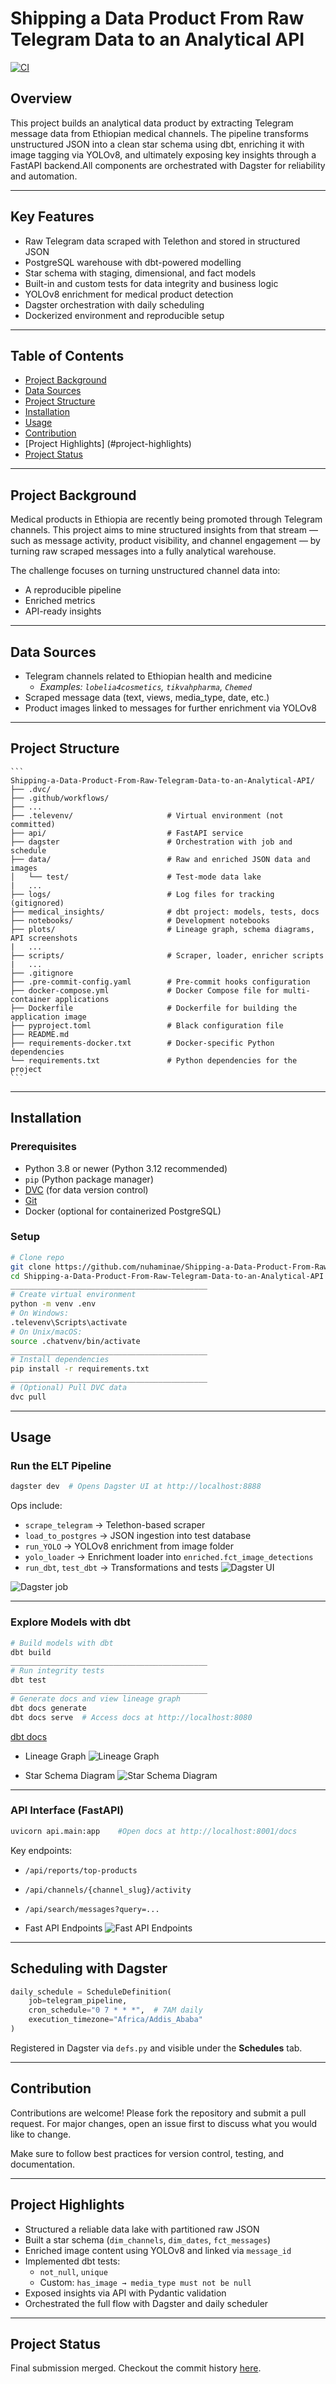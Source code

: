 # Shipping a Data Product From Raw Telegram Data to an Analytical API

[![CI](https://github.com/nuhaminae/Shipping-a-Data-Product-From-Raw-Telegram-Data-to-an-Analytical-API/actions/workflows/CI.yml/badge.svg)](https://github.com/nuhaminae/Shipping-a-Data-Product-From-Raw-Telegram-Data-to-an-Analytical-API/actions/workflows/CI.yml)

## Overview
This project builds an analytical data product by extracting Telegram message data from Ethiopian medical channels. The pipeline transforms unstructured JSON into a clean star schema using dbt, enriching it with image tagging via YOLOv8, and ultimately exposing key insights through a FastAPI backend.All components are orchestrated with Dagster for reliability and automation.

---
## Key Features
- Raw Telegram data scraped with Telethon and stored in structured JSON
- PostgreSQL warehouse with dbt-powered modelling
- Star schema with staging, dimensional, and fact models
- Built-in and custom tests for data integrity and business logic
- YOLOv8 enrichment for medical product detection
- Dagster orchestration with daily scheduling
- Dockerized environment and reproducible setup

---
## Table of Contents
- [Project Background](#project-background)
- [Data Sources](#data-sources)
- [Project Structure](#project-structure)
- [Installation](#installation)
- [Usage](#usage)
- [Contribution](#contribution)
- [Project Highlights] (#project-highlights)
- [Project Status](#project-status)

---
## Project Background
Medical products in Ethiopia are recently being promoted through Telegram channels. This project aims to mine structured insights from that stream — such as message activity, product visibility, and channel engagement — by turning raw scraped messages into a fully analytical warehouse.

The challenge focuses on turning unstructured channel data into:
- A reproducible pipeline
- Enriched metrics
- API-ready insights

---
## Data Sources
- Telegram channels related to Ethiopian health and medicine
    - _Examples: `lobelia4cosmetics`, `tikvahpharma`, `Chemed`_
- Scraped message data (text, views, media_type, date, etc.)
- Product images linked to messages for further enrichment via YOLOv8 

---
## Project Structure
    ```
    Shipping-a-Data-Product-From-Raw-Telegram-Data-to-an-Analytical-API/
    ├── .dvc/
    ├── .github/workflows/
    ├── ...
    ├── .televenv/                     # Virtual environment (not committed)
    ├── api/                           # FastAPI service
    ├── dagster                        # Orchestration with job and schedule
    ├── data/                          # Raw and enriched JSON data and images
    │   └── test/                      # Test-mode data lake
    |   ...
    ├── logs/                          # Log files for tracking (gitignored)
    ├── medical_insights/              # dbt project: models, tests, docs
    ├── notebooks/                     # Development notebooks
    ├── plots/                         # Lineage graph, schema diagrams, API screenshots
    |   ...
    ├── scripts/                       # Scraper, loader, enricher scripts
    |   ...
    ├── .gitignore
    ├── .pre-commit-config.yaml        # Pre-commit hooks configuration
    ├── docker-compose.yml             # Docker Compose file for multi-container applications
    ├── Dockerfile                     # Dockerfile for building the application image
    ├── pyproject.toml                 # Black configuration file
    ├── README.md
    ├── requirements-docker.txt        # Docker-specific Python dependencies
    └── requirements.txt               # Python dependencies for the project
    ```

---
## Installation
### Prerequisites

- Python 3.8 or newer (Python 3.12 recommended)
- `pip` (Python package manager)
- [DVC](https://dvc.org/) (for data version control)
- [Git](https://git-scm.com/)
- Docker (optional for containerized PostgreSQL)

### Setup
```bash
# Clone repo
git clone https://github.com/nuhaminae/Shipping-a-Data-Product-From-Raw-Telegram-Data-to-an-Analytical-API
cd Shipping-a-Data-Product-From-Raw-Telegram-Data-to-an-Analytical-API
____________________________________________
# Create virtual environment
python -m venv .env
# On Windows:
.televenv\Scripts\activate
# On Unix/macOS:
source .chatvenv/bin/activate
____________________________________________
# Install dependencies
pip install -r requirements.txt
____________________________________________
# (Optional) Pull DVC data
dvc pull
```

---
## Usage
### Run the ELT Pipeline
```bash
dagster dev  # Opens Dagster UI at http://localhost:8888
```
Ops include:
- `scrape_telegram` → Telethon-based scraper
- `load_to_postgres` → JSON ingestion into test database
- `run_YOLO` → YOLOv8 enrichment from image folder
- `yolo_loader` → Enrichment loader into `enriched.fct_image_detections`
- `run_dbt`, `test_dbt` → Transformations and tests
![Dagster UI](plots/10_job_telegram_pipeline.svg)

![Dagster job](plots/11_job_execution.png)

---
### Explore Models with dbt

```bash
# Build models with dbt
dbt build
____________________________________________
# Run integrity tests
dbt test
____________________________________________
# Generate docs and view lineage graph
dbt docs generate
dbt docs serve  # Access docs at http://localhost:8080
```
[dbt docs](http://localhost:8080/#!/overview/medical_insights)

- Lineage Graph
![Lineage Graph](plots/01_lineage_graph.png)

- Star Schema Diagram
![Star Schema Diagram](plots/02_star_schema_diagram.png)

---
### API Interface (FastAPI)

``` bash
uvicorn api.main:app    #Open docs at http://localhost:8001/docs
```
Key endpoints:
- `/api/reports/top-products`
- `/api/channels/{channel_slug}/activity`
- `/api/search/messages?query=...`

- Fast API Endpoints
![Fast API Endpoints](plots/03_fastapi_endpoints.png)

---
## Scheduling with Dagster

```python
daily_schedule = ScheduleDefinition(
    job=telegram_pipeline,
    cron_schedule="0 7 * * *",  # 7AM daily
    execution_timezone="Africa/Addis_Ababa"
)
```
Registered in Dagster via `defs.py` and visible under the **Schedules** tab.

---
## Contribution
Contributions are welcome! Please fork the repository and submit a pull request. For major changes, open an issue first to discuss what you would like to change.

Make sure to follow best practices for version control, testing, and documentation.

---
## Project Highlights

- Structured a reliable data lake with partitioned raw JSON
- Built a star schema (`dim_channels`, `dim_dates`, `fct_messages`)
- Enriched image content using YOLOv8 and linked via `message_id`
- Implemented dbt tests:
  - `not_null`, `unique`
  - Custom: `has_image → media_type must not be null`
- Exposed insights via API with Pydantic validation
- Orchestrated the full flow with Dagster and daily scheduler

---
## Project Status
Final submission merged. Checkout the commit history [here](https://github.com/nuhaminae/Shipping-a-Data-Product-From-Raw-Telegram-Data-to-an-Analytical-API/commits?author=nuhaminae). 
